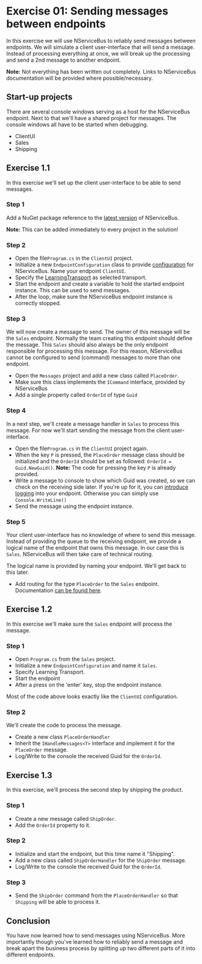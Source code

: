 # Exercise 01: Sending messages between endpoints

In this exercise we will use NServiceBus to reliably send messages between endpoints. We will simulate a client user-interface that will send a message. Instead of processing everything at once, we will break up the processing and send a 2nd message to another endpoint.

**Note:** Not everything has been written out completely. Links to NServiceBus documentation will be provided where possible/necessary.

## Start-up projects

There are several console windows serving as a host for the NServiceBus endpoint. Next to that we'll have a shared project for messages. The console windows all have to be started when debugging.

- ClientUI
- Sales
- Shipping

## Exercise 1.1

In this exercise we'll set up the client user-interface to be able to send messages.

### Step 1

Add a NuGet package reference to the [latest version](https://www.nuget.org/packages/NServiceBus/) of NServiceBus.

**Note:** This can be added immediately to every project in the solution!

### Step 2

- Open the file`Program.cs` in the `ClientUI` project.
- Initialize a new `EndpointConfiguration` class to provide [configuration](https://docs.particular.net/nservicebus/hosting/#self-hosting) for NServiceBus. Name your endpoint `ClientUI`.
- Specify the [LearningTransport](https://docs.particular.net/transports/learning/#usage) as selected transport.
- Start the endpoint and create a variable to hold the started endpoint instance. This can be used to send messages.
- After the loop, make sure the NServiceBus endpoint instance is correctly stopped.

### Step 3

We will now create a message to send. The owner of this message will be the `Sales` endpoint. Normally the team creating this endpoint should define the message. This `Sales` should also always be the only endpoint responsible for processing this message. For this reason, NServiceBus cannot be configured to send (command) messages to more than one endpoint.

- Open the `Messages` project and add a new class called `PlaceOrder`.
- Make sure this class implements the `ICommand` interface, provided by NServiceBus
- Add a single property called `OrderId` of type `Guid`

### Step 4

In a next step, we'll create a message handler in `Sales` to process this message. For now we'll start sending the message from the client user-interface.

- Open the file`Program.cs` in the `ClientUI` project again.
- When the key `P` is pressed, the `PlaceOrder` message class should be initialized and the `OrderId` should be set as followed: `OrderId = Guid.NewGuid()`.
  **Note:** The code for pressing the key `P` is already provided.
- Write a message to console to show which Guid was created, so we can check on the receiving side later. If you're up for it, you can [introduce logging](https://docs.particular.net/nservicebus/logging/usage) into your endpoint. Otherwise you can simply use `Console.WriteLine()`
- Send the message using the endpoint instance.

### Step 5

Your client user-interface has no knowledge of where to send this message. Instead of providing the queue to the receiving endpoint, we provide a logical name of the endpoint that owns this message. In our case this is `Sales`. NServiceBus will then take care of technical routing.

The logical name is provided by naming your endpoint. We'll get back to this later.

- Add routing for the type `PlaceOrder` to the `Sales` endpoint.
  Documentation [can be found here](https://docs.particular.net/nservicebus/messaging/routing#command-routing).



## Exercise 1.2

In this exercise we'll make sure the `Sales` endpoint will process the message.

### Step 1

- Open `Program.cs` from the `Sales` project.
- Initialize a new `EndpointConfiguration` and name it `Sales`.
- Specify Learning Transport.
- Start the endpoint
- After a press on the 'enter' key, stop the endpoint instance.

Most of the code above looks exactly like the `ClientUI` configuration.

### Step 2

We'll create the code to process the message.

- Create a new class `PlaceOrderHandler`
- Inherit the `IHandleMessages<T>` interface and implement it for the `PlaceOrder` message.
- Log/Write to the console the received Guid for the `OrderId`.

## Exercise 1.3

In this exercise, we'll process the second step by shipping the product.

### Step 1

- Create a new message called `ShipOrder`.
- Add the `OrderId` property to it.

### Step 2

- Initialize and start the endpoint, but this time name it "Shipping".
- Add a new class called `ShipOrderHandler` for the `ShipOrder` message.
- Log/Write to the console the received Guid for the `OrderId`.

### Step 3

- Send the `ShipOrder` command from the `PlaceOrderHandler` so that `Shipping` will be able to process it.



## Conclusion

You have now learned how to send messages using NServiceBus. More importantly though you've learned how to reliably send a message and break apart the business process by splitting up two different parts of it into different endpoints.